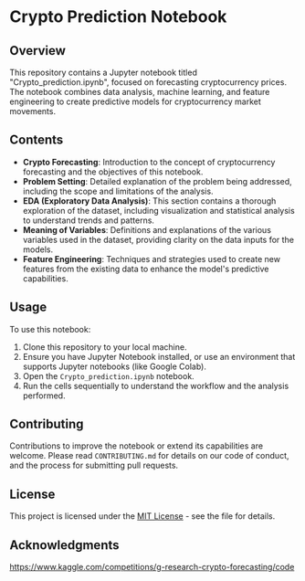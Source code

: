 # Crypto Prediction Notebook

## Overview
This repository contains a Jupyter notebook titled "Crypto_prediction.ipynb", focused on forecasting cryptocurrency prices. The notebook combines data analysis, machine learning, and feature engineering to create predictive models for cryptocurrency market movements.

## Contents

- **Crypto Forecasting**: Introduction to the concept of cryptocurrency forecasting and the objectives of this notebook.
- **Problem Setting**: Detailed explanation of the problem being addressed, including the scope and limitations of the analysis.
- **EDA (Exploratory Data Analysis)**: This section contains a thorough exploration of the dataset, including visualization and statistical analysis to understand trends and patterns.
- **Meaning of Variables**: Definitions and explanations of the various variables used in the dataset, providing clarity on the data inputs for the models.
- **Feature Engineering**: Techniques and strategies used to create new features from the existing data to enhance the model's predictive capabilities.

## Usage

To use this notebook:
1. Clone this repository to your local machine.
2. Ensure you have Jupyter Notebook installed, or use an environment that supports Jupyter notebooks (like Google Colab).
3. Open the `Crypto_prediction.ipynb` notebook.
4. Run the cells sequentially to understand the workflow and the analysis performed.



## Contributing

Contributions to improve the notebook or extend its capabilities are welcome. Please read `CONTRIBUTING.md` for details on our code of conduct, and the process for submitting pull requests.

## License

This project is licensed under the [MIT License](LICENSE.md) - see the file for details.

## Acknowledgments

https://www.kaggle.com/competitions/g-research-crypto-forecasting/code

